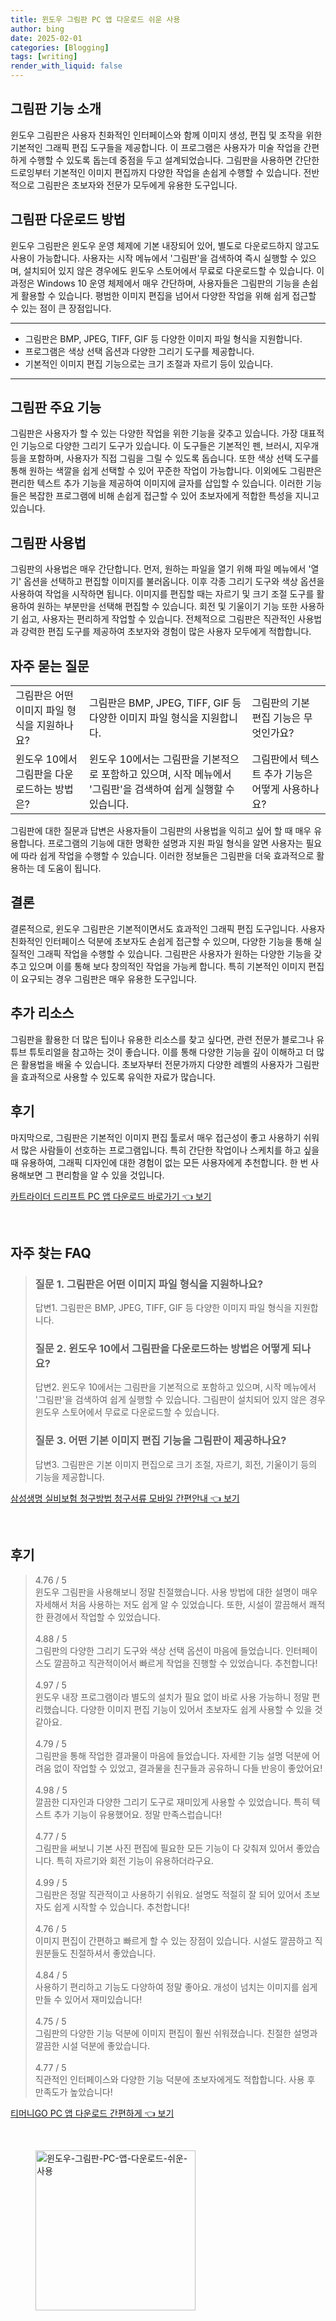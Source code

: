 ```yaml
---
title: 윈도우 그림판 PC 앱 다운로드 쉬운 사용
author: bing
date: 2025-02-01
categories: [Blogging]
tags: [writing]
render_with_liquid: false
---
```



<h2 id='그림판_기능_소개'>그림판 기능 소개</h2>

<p>윈도우 그림판은 사용자 친화적인 인터페이스와 함께 이미지 생성, 편집 및 조작을 위한 기본적인 그래픽 편집 도구들을 제공합니다. 이 프로그램은 사용자가 미술 작업을 간편하게 수행할 수 있도록 돕는데 중점을 두고 설계되었습니다. 그림판을 사용하면 간단한 드로잉부터 기본적인 이미지 편집까지 다양한 작업을 손쉽게 수행할 수 있습니다. 전반적으로 그림판은 초보자와 전문가 모두에게 유용한 도구입니다.</p>

<h2 id='그림판_다운로드_방법'>그림판 다운로드 방법</h2>

<p>윈도우 그림판은 윈도우 운영 체제에 기본 내장되어 있어, 별도로 다운로드하지 않고도 사용이 가능합니다. 사용자는 시작 메뉴에서 '그림판'을 검색하여 즉시 실행할 수 있으며, 설치되어 있지 않은 경우에도 윈도우 스토어에서 무료로 다운로드할 수 있습니다. 이 과정은 Windows 10 운영 체제에서 매우 간단하며, 사용자들은 그림판의 기능을 손쉽게 활용할 수 있습니다. 평범한 이미지 편집을 넘어서 다양한 작업을 위해 쉽게 접근할 수 있는 점이 큰 장점입니다.</p>

<hr />

<ul>
    <li>그림판은 BMP, JPEG, TIFF, GIF 등 다양한 이미지 파일 형식을 지원합니다.</li>
    <li>프로그램은 색상 선택 옵션과 다양한 그리기 도구를 제공합니다.</li>
    <li>기본적인 이미지 편집 기능으로는 크기 조절과 자르기 등이 있습니다.</li>
</ul>

<hr />

<h2 id='그림판_주요_기능'>그림판 주요 기능</h2>

<p>그림판은 사용자가 할 수 있는 다양한 작업을 위한 기능을 갖추고 있습니다. 가장 대표적인 기능으로 다양한 그리기 도구가 있습니다. 이 도구들은 기본적인 펜, 브러시, 지우개 등을 포함하며, 사용자가 직접 그림을 그릴 수 있도록 돕습니다. 또한 색상 선택 도구를 통해 원하는 색깔을 쉽게 선택할 수 있어 꾸준한 작업이 가능합니다. 이외에도 그림판은 편리한 텍스트 추가 기능을 제공하여 이미지에 글자를 삽입할 수 있습니다. 이러한 기능들은 복잡한 프로그램에 비해 손쉽게 접근할 수 있어 초보자에게 적합한 특성을 지니고 있습니다.</p>

<h2 id='그림판_사용법'>그림판 사용법</h2>

<p>그림판의 사용법은 매우 간단합니다. 먼저, 원하는 파일을 열기 위해 파일 메뉴에서 '열기' 옵션을 선택하고 편집할 이미지를 불러옵니다. 이후 각종 그리기 도구와 색상 옵션을 사용하여 작업을 시작하면 됩니다. 이미지를 편집할 때는 자르기 및 크기 조절 도구를 활용하여 원하는 부분만을 선택해 편집할 수 있습니다. 회전 및 기울이기 기능 또한 사용하기 쉽고, 사용자는 편리하게 작업할 수 있습니다. 전체적으로 그림판은 직관적인 사용법과 강력한 편집 도구를 제공하여 초보자와 경험이 많은 사용자 모두에게 적합합니다.</p>

<h2 id='자주_묻는_질문'>자주 묻는 질문</h2>

<table>
    <tr>
        <td>그림판은 어떤 이미지 파일 형식을 지원하나요?</td>
        <td>그림판은 BMP, JPEG, TIFF, GIF 등 다양한 이미지 파일 형식을 지원합니다.</td>
        <td>그림판의 기본 편집 기능은 무엇인가요?</td>
    </tr>
    <tr>
        <td>윈도우 10에서 그림판을 다운로드하는 방법은?</td>
        <td>윈도우 10에서는 그림판을 기본적으로 포함하고 있으며, 시작 메뉴에서 '그림판'을 검색하여 쉽게 실행할 수 있습니다.</td>
        <td>그림판에서 텍스트 추가 기능은 어떻게 사용하나요?</td>
    </tr>
</table>

<p>그림판에 대한 질문과 답변은 사용자들이 그림판의 사용법을 익히고 싶어 할 때 매우 유용합니다. 프로그램의 기능에 대한 명확한 설명과 지원 파일 형식을 알면 사용자는 필요에 따라 쉽게 작업을 수행할 수 있습니다. 이러한 정보들은 그림판을 더욱 효과적으로 활용하는 데 도움이 됩니다.</p>

<h2 id='결론'>결론</h2>

<p>결론적으로, 윈도우 그림판은 기본적이면서도 효과적인 그래픽 편집 도구입니다. 사용자 친화적인 인터페이스 덕분에 초보자도 손쉽게 접근할 수 있으며, 다양한 기능을 통해 실질적인 그래픽 작업을 수행할 수 있습니다. 그림판은 사용자가 원하는 다양한 기능을 갖추고 있으며 이를 통해 보다 창의적인 작업을 가능케 합니다. 특히 기본적인 이미지 편집이 요구되는 경우 그림판은 매우 유용한 도구입니다.</p>

<h2 id='추가_리소스'>추가 리소스</h2>

<p>그림판을 활용한 더 많은 팁이나 유용한 리소스를 찾고 싶다면, 관련 전문가 블로그나 유튜브 튜토리얼을 참고하는 것이 좋습니다. 이를 통해 다양한 기능을 깊이 이해하고 더 많은 활용법을 배울 수 있습니다. 초보자부터 전문가까지 다양한 레벨의 사용자가 그림판을 효과적으로 사용할 수 있도록 유익한 자료가 많습니다.</p>

<h2 id='후기'>후기</h2>

<p>마지막으로, 그림판은 기본적인 이미지 편집 툴로서 매우 접근성이 좋고 사용하기 쉬워서 많은 사람들이 선호하는 프로그램입니다. 특히 간단한 작업이나 스케치를 하고 싶을 때 유용하여, 그래픽 디자인에 대한 경험이 없는 모든 사용자에게 추천합니다. 한 번 사용해보면 그 편리함을 알 수 있을 것입니다.</p>


<p><a class="click-button" title="카트라이더 드리프트 PC 앱 다운로드 바로가기" href="https://somered.github.io/posts/%EC%B9%B4%ED%8A%B8%EB%9D%BC%EC%9D%B4%EB%8D%94-%EB%93%9C%EB%A6%AC%ED%94%84%ED%8A%B8-PC-%EC%95%B1-%EB%8B%A4%EC%9A%B4%EB%A1%9C%EB%93%9C-%EB%B0%94%EB%A1%9C%EA%B0%80%EA%B8%B0/" rel="dofollow">카트라이더 드리프트 PC 앱 다운로드 바로가기 👈 보기</a></p><br>
<h2 id='자주_찾는_FAQ'>자주 찾는 FAQ</h2>
<div itemscope="" itemtype="https://schema.org/FAQPage"> 
<blockquote> 
<div itemscope="" itemprop="mainEntity" itemtype="https://schema.org/Question"> 
<h3 itemprop="name">질문 1. 그림판은 어떤 이미지 파일 형식을 지원하나요?</h3> 
<div itemscope="" itemprop="acceptedAnswer" itemtype="https://schema.org/Answer"> 
<span itemprop="text"> 
<p>답변1. 그림판은 BMP, JPEG, TIFF, GIF 등 다양한 이미지 파일 형식을 지원합니다.</p> 
</span> 
</div> 
</div> 
<div itemscope="" itemprop="mainEntity" itemtype="https://schema.org/Question"> 
<h3 itemprop="name">질문 2. 윈도우 10에서 그림판을 다운로드하는 방법은 어떻게 되나요?</h3> 
<div itemscope="" itemprop="acceptedAnswer" itemtype="https://schema.org/Answer"> 
<span itemprop="text"> 
<p>답변2. 윈도우 10에서는 그림판을 기본적으로 포함하고 있으며, 시작 메뉴에서 '그림판'을 검색하여 쉽게 실행할 수 있습니다. 그림판이 설치되어 있지 않은 경우 윈도우 스토어에서 무료로 다운로드할 수 있습니다.</p> 
</span> 
</div> 
</div> 
<div itemscope="" itemprop="mainEntity" itemtype="https://schema.org/Question"> 
<h3 itemprop="name">질문 3. 어떤 기본 이미지 편집 기능을 그림판이 제공하나요?</h3> 
<div itemscope="" itemprop="acceptedAnswer" itemtype="https://schema.org/Answer"> 
<span itemprop="text"> 
<p>답변3. 그림판은 기본 이미지 편집으로 크기 조절, 자르기, 회전, 기울이기 등의 기능을 제공합니다.</p> 
</span> 
</div> 
</div> 
</blockquote> 
</div>
<p><a class="click-button" title="삼성생명 실비보험 청구방법 청구서류 모바일 간편안내" href="https://somered.github.io/posts/%EC%82%BC%EC%84%B1%EC%83%9D%EB%AA%85-%EC%8B%A4%EB%B9%84%EB%B3%B4%ED%97%98-%EC%B2%AD%EA%B5%AC%EB%B0%A9%EB%B2%95-%EC%B2%AD%EA%B5%AC%EC%84%9C%EB%A5%98-%EB%AA%A8%EB%B0%94%EC%9D%BC-%EA%B0%84%ED%8E%B8%EC%95%88%EB%82%B4/" rel="dofollow">삼성생명 실비보험 청구방법 청구서류 모바일 간편안내 👈 보기</a></p><br>
<h2 id='후기'>후기</h2>
<div itemscope itemtype="https://schema.org/Product">
  <blockquote>
  <div itemprop="review" itemscope itemtype="https://schema.org/Review">
      <div itemprop="reviewRating" itemscope itemtype="https://schema.org/Rating"> <span itemprop="ratingValue">4.76</span> / <span itemprop="bestRating">5</span> </div>
      <span itemprop="reviewBody">윈도우 그림판을 사용해보니 정말 친절했습니다. 사용 방법에 대한 설명이 매우 자세해서 처음 사용하는 저도 쉽게 알 수 있었습니다. 또한, 시설이 깔끔해서 쾌적한 환경에서 작업할 수 있었습니다.</span>
  </div>
  <br>
  <div itemprop="review" itemscope itemtype="https://schema.org/Review">
      <div itemprop="reviewRating" itemscope itemtype="https://schema.org/Rating"> <span itemprop="ratingValue">4.88</span> / <span itemprop="bestRating">5</span> </div>
      <span itemprop="reviewBody">그림판의 다양한 그리기 도구와 색상 선택 옵션이 마음에 들었습니다. 인터페이스도 깔끔하고 직관적이어서 빠르게 작업을 진행할 수 있었습니다. 추천합니다!</span>
  </div>
  <br>
  <div itemprop="review" itemscope itemtype="https://schema.org/Review">
      <div itemprop="reviewRating" itemscope itemtype="https://schema.org/Rating"> <span itemprop="ratingValue">4.97</span> / <span itemprop="bestRating">5</span> </div>
      <span itemprop="reviewBody">윈도우 내장 프로그램이라 별도의 설치가 필요 없이 바로 사용 가능하니 정말 편리했습니다. 다양한 이미지 편집 기능이 있어서 초보자도 쉽게 사용할 수 있을 것 같아요.</span>
  </div>
  <br>
  <div itemprop="review" itemscope itemtype="https://schema.org/Review">
      <div itemprop="reviewRating" itemscope itemtype="https://schema.org/Rating"> <span itemprop="ratingValue">4.79</span> / <span itemprop="bestRating">5</span> </div>
      <span itemprop="reviewBody">그림판을 통해 작업한 결과물이 마음에 들었습니다. 자세한 기능 설명 덕분에 어려움 없이 작업할 수 있었고, 결과물을 친구들과 공유하니 다들 반응이 좋았어요!</span>
  </div>
  <br>
  <div itemprop="review" itemscope itemtype="https://schema.org/Review">
      <div itemprop="reviewRating" itemscope itemtype="https://schema.org/Rating"> <span itemprop="ratingValue">4.98</span> / <span itemprop="bestRating">5</span> </div>
      <span itemprop="reviewBody">깔끔한 디자인과 다양한 그리기 도구로 재미있게 사용할 수 있었습니다. 특히 텍스트 추가 기능이 유용했어요. 정말 만족스럽습니다!</span>
  </div>
  <br>
  <div itemprop="review" itemscope itemtype="https://schema.org/Review">
      <div itemprop="reviewRating" itemscope itemtype="https://schema.org/Rating"> <span itemprop="ratingValue">4.77</span> / <span itemprop="bestRating">5</span> </div>
      <span itemprop="reviewBody">그림판을 써보니 기본 사진 편집에 필요한 모든 기능이 다 갖춰져 있어서 좋았습니다. 특히 자르기와 회전 기능이 유용하더라구요.</span>
  </div>
  <br>
  <div itemprop="review" itemscope itemtype="https://schema.org/Review">
      <div itemprop="reviewRating" itemscope itemtype="https://schema.org/Rating"> <span itemprop="ratingValue">4.99</span> / <span itemprop="bestRating">5</span> </div>
      <span itemprop="reviewBody">그림판은 정말 직관적이고 사용하기 쉬워요. 설명도 적절히 잘 되어 있어서 초보자도 쉽게 시작할 수 있습니다. 추천합니다!</span>
  </div>
  <br>
  <div itemprop="review" itemscope itemtype="https://schema.org/Review">
      <div itemprop="reviewRating" itemscope itemtype="https://schema.org/Rating"> <span itemprop="ratingValue">4.76</span> / <span itemprop="bestRating">5</span> </div>
      <span itemprop="reviewBody">이미지 편집이 간편하고 빠르게 할 수 있는 장점이 있습니다. 시설도 깔끔하고 직원분들도 친절하셔서 좋았습니다.</span>
  </div>
  <br>
  <div itemprop="review" itemscope itemtype="https://schema.org/Review">
      <div itemprop="reviewRating" itemscope itemtype="https://schema.org/Rating"> <span itemprop="ratingValue">4.84</span> / <span itemprop="bestRating">5</span> </div>
      <span itemprop="reviewBody">사용하기 편리하고 기능도 다양하여 정말 좋아요. 개성이 넘치는 이미지를 쉽게 만들 수 있어서 재미있습니다!</span>
  </div>
  <br>
  <div itemprop="review" itemscope itemtype="https://schema.org/Review">
      <div itemprop="reviewRating" itemscope itemtype="https://schema.org/Rating"> <span itemprop="ratingValue">4.75</span> / <span itemprop="bestRating">5</span> </div>
      <span itemprop="reviewBody">그림판의 다양한 기능 덕분에 이미지 편집이 훨씬 쉬워졌습니다. 친절한 설명과 깔끔한 시설 덕분에 좋았습니다.</span>
  </div>
  <br>
  <div itemprop="review" itemscope itemtype="https://schema.org/Review">
      <div itemprop="reviewRating" itemscope itemtype="https://schema.org/Rating"> <span itemprop="ratingValue">4.77</span> / <span itemprop="bestRating">5</span> </div>
      <span itemprop="reviewBody">직관적인 인터페이스와 다양한 기능 덕분에 초보자에게도 적합합니다. 사용 후 만족도가 높았습니다!</span>
  </div>
  </blockquote>
</div>
<p><a class="click-button" title="티머니GO PC 앱 다운로드 간편하게" href="https://somered.github.io/posts/%ED%8B%B0%EB%A8%B8%EB%8B%88GO-PC-%EC%95%B1-%EB%8B%A4%EC%9A%B4%EB%A1%9C%EB%93%9C-%EA%B0%84%ED%8E%B8%ED%95%98%EA%B2%8C/" rel="dofollow">티머니GO PC 앱 다운로드 간편하게 👈 보기</a></p><br>
<figure class="image"><img src="https://somered.github.io/assets/img/thumbnail/윈도우-그림판-PC-앱-다운로드-쉬운-사용.webp" alt="윈도우-그림판-PC-앱-다운로드-쉬운-사용" width="256" height="256"></figure>